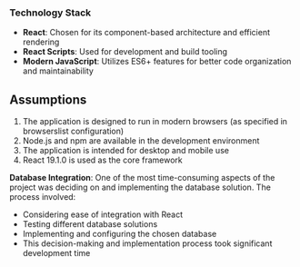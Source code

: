 ### Technology Stack
- **React**: Chosen for its component-based architecture and efficient rendering
- **React Scripts**: Used for development and build tooling
- **Modern JavaScript**: Utilizes ES6+ features for better code organization and maintainability


## Assumptions
1. The application is designed to run in modern browsers (as specified in browserslist configuration)
2. Node.js and npm are available in the development environment
3. The application is intended for desktop and mobile use
4. React 19.1.0 is used as the core framework

 **Database Integration**: One of the most time-consuming aspects of the project was deciding on and implementing the database solution. The process involved:
 - Considering ease of integration with React
 - Testing different database solutions
 - Implementing and configuring the chosen database
 - This decision-making and implementation process took significant development time
